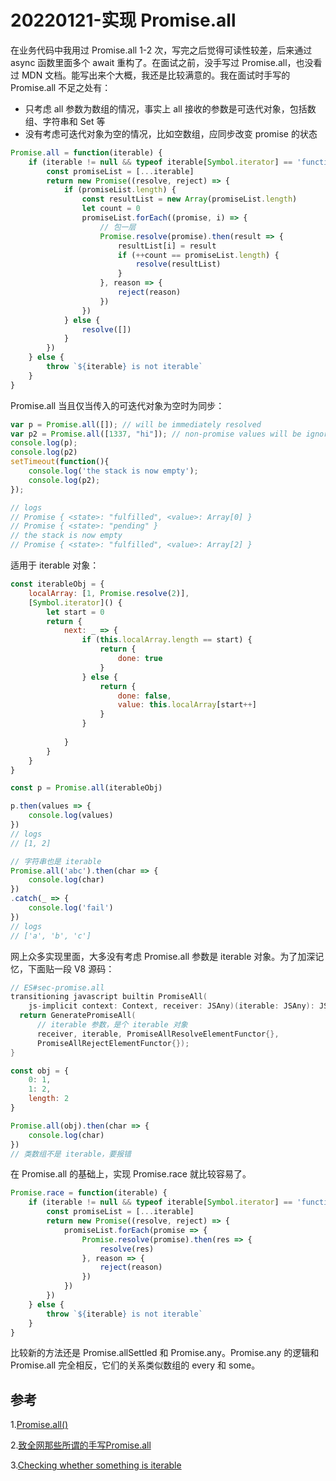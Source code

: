 # 20220121-实现 Promise.all

在业务代码中我用过 Promise.all 1-2 次，写完之后觉得可读性较差，后来通过 async 函数里面多个 await 重构了。在面试之前，没手写过 Promise.all，也没看过 MDN 文档。能写出来个大概，我还是比较满意的。我在面试时手写的 Promise.all 不足之处有：

- 只考虑 all 参数为数组的情况，事实上 all 接收的参数是可迭代对象，包括数组、字符串和 Set 等
- 没有考虑可迭代对象为空的情况，比如空数组，应同步改变 promise 的状态

```JavaScript
Promise.all = function(iterable) {
	if (iterable != null && typeof iterable[Symbol.iterator] == 'function') {
		const promiseList = [...iterable]
		return new Promise((resolve, reject) => {
			if (promiseList.length) {
				const resultList = new Array(promiseList.length)
				let count = 0
				promiseList.forEach((promise, i) => {
					// 包一层
					Promise.resolve(promise).then(result => {
						resultList[i] = result
						if (++count == promiseList.length) {
							resolve(resultList)
						}
					}, reason => {
						reject(reason)
					})
				})	
			} else {
				resolve([])
			}	
		})
	} else {
		throw `${iterable} is not iterable`	
	}
}
```

Promise.all 当且仅当传入的可迭代对象为空时为同步：

```JavaScript
var p = Promise.all([]); // will be immediately resolved
var p2 = Promise.all([1337, "hi"]); // non-promise values will be ignored, but the evaluation will be done asynchronously
console.log(p);
console.log(p2)
setTimeout(function(){
    console.log('the stack is now empty');
    console.log(p2);
});

// logs
// Promise { <state>: "fulfilled", <value>: Array[0] }
// Promise { <state>: "pending" }
// the stack is now empty
// Promise { <state>: "fulfilled", <value>: Array[2] }
```

适用于 iterable 对象：

```JavaScript
const iterableObj = {
	localArray: [1, Promise.resolve(2)],
	[Symbol.iterator]() {
		let start = 0
		return {
			next: _ => {
				if (this.localArray.length == start) {
					return {
						done: true
					}
				} else {
					return {
						done: false,
						value: this.localArray[start++]
					}	
				}
				
			}
		}
	}
}

const p = Promise.all(iterableObj)

p.then(values => {
	console.log(values)
})
// logs
// [1, 2]
```

```JavaScript
// 字符串也是 iterable
Promise.all('abc').then(char => {
	console.log(char)
})
.catch(_ => {
	console.log('fail')
})
// logs
// ['a', 'b', 'c']
```

网上众多实现里面，大多没有考虑 Promise.all 参数是 iterable 对象。为了加深记忆，下面贴一段 V8 源码：

```C++
// ES#sec-promise.all
transitioning javascript builtin PromiseAll(
    js-implicit context: Context, receiver: JSAny)(iterable: JSAny): JSAny {
  return GeneratePromiseAll(
  	  // iterable 参数，是个 iterable 对象
      receiver, iterable, PromiseAllResolveElementFunctor{},
      PromiseAllRejectElementFunctor{});
}
```

```JavaScript
const obj = {
	0: 1,
	1: 2,
	length: 2
}

Promise.all(obj).then(char => {
	console.log(char)
})
// 类数组不是 iterable，要报错
```

在 Promise.all 的基础上，实现 Promise.race 就比较容易了。

```JavaScript
Promise.race = function(iterable) {
	if (iterable != null && typeof iterable[Symbol.iterator] == 'function') {
		const promiseList = [...iterable]
		return new Promise((resolve, reject) => {
			promiseList.forEach(promise => {
				Promise.resolve(promise).then(res => {
					resolve(res)
				}, reason => {
					reject(reason)
				})
			}) 
		})
	} else {
		throw `${iterable} is not iterable`
	}
}
```

比较新的方法还是 Promise.allSettled 和 Promise.any。Promise.any 的逻辑和 Promise.all 完全相反，它们的关系类似数组的 every 和 some。

## 参考

1.[Promise.all()](https://developer.mozilla.org/zh-CN/docs/Web/JavaScript/Reference/Global_Objects/Promise/all)

2.[致全网那些所谓的手写Promise.all](https://zhuanlan.zhihu.com/p/362648760)

3.[Checking whether something is iterable](https://stackoverflow.com/questions/18884249/checking-whether-something-is-iterable)





























